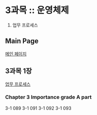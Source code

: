 # 3과목 :: 운영체제
1. 업무 프로세스


## Main Page
[메인 페이지](https://github.com/JuNijen/Industrial-Engineer-Information-Processing/wiki/0_Main-Page)

## 3과목 1장
[업무 프로세스](https://github.com/JuNijen/Industrial-Engineer-Information-Processing/wiki/%EC%8B%A4%EA%B8%B0_3%EA%B3%BC%EB%AA%A9-1%EC%9E%A5---%EC%97%85%EB%AC%B4-%ED%94%84%EB%A1%9C%EC%84%B8%EC%8A%A4)


### Chapter 3 Importance grade A part
3-1 089
3-1 091
3-1 092
3-1 093